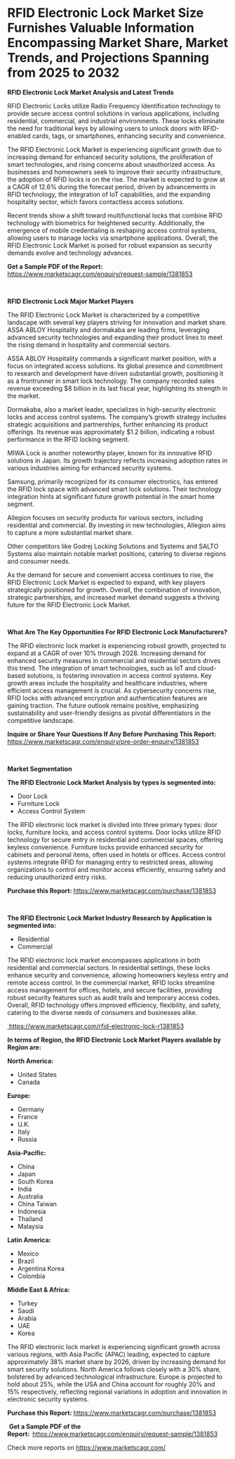 <p><h1>RFID Electronic Lock Market Size Furnishes Valuable Information Encompassing Market Share, Market Trends, and Projections Spanning from 2025 to 2032</h1></p><p><strong>RFID Electronic Lock Market Analysis and Latest Trends</strong></p>
<p><p>RFID Electronic Locks utilize Radio Frequency Identification technology to provide secure access control solutions in various applications, including residential, commercial, and industrial environments. These locks eliminate the need for traditional keys by allowing users to unlock doors with RFID-enabled cards, tags, or smartphones, enhancing security and convenience.</p><p>The RFID Electronic Lock Market is experiencing significant growth due to increasing demand for enhanced security solutions, the proliferation of smart technologies, and rising concerns about unauthorized access. As businesses and homeowners seek to improve their security infrastructure, the adoption of RFID locks is on the rise. The market is expected to grow at a CAGR of 12.6% during the forecast period, driven by advancements in RFID technology, the integration of IoT capabilities, and the expanding hospitality sector, which favors contactless access solutions.</p><p>Recent trends show a shift toward multifunctional locks that combine RFID technology with biometrics for heightened security. Additionally, the emergence of mobile credentialing is reshaping access control systems, allowing users to manage locks via smartphone applications. Overall, the RFID Electronic Lock Market is poised for robust expansion as security demands evolve and technology advances.</p></p>
<p><strong>Get a Sample PDF of the Report:&nbsp;</strong> <a href="https://www.marketscagr.com/enquiry/request-sample/1381853?utm_campaign=3135&utm_medium=2&utm_source=Github&utm_content=ia&utm_term=08042025&utm_id=rfid-electronic-lock">https://www.marketscagr.com/enquiry/request-sample/1381853</a></p>
<p>&nbsp;</p>
<p><strong>RFID Electronic Lock Major Market Players</strong></p>
<p><p>The RFID Electronic Lock Market is characterized by a competitive landscape with several key players striving for innovation and market share. ASSA ABLOY Hospitality and dormakaba are leading firms, leveraging advanced security technologies and expanding their product lines to meet the rising demand in hospitality and commercial sectors.</p><p>ASSA ABLOY Hospitality commands a significant market position, with a focus on integrated access solutions. Its global presence and commitment to research and development have driven substantial growth, positioning it as a frontrunner in smart lock technology. The company recorded sales revenue exceeding $8 billion in its last fiscal year, highlighting its strength in the market.</p><p>Dormakaba, also a market leader, specializes in high-security electronic locks and access control systems. The company’s growth strategy includes strategic acquisitions and partnerships, further enhancing its product offerings. Its revenue was approximately $1.2 billion, indicating a robust performance in the RFID locking segment.</p><p>MIWA Lock is another noteworthy player, known for its innovative RFID solutions in Japan. Its growth trajectory reflects increasing adoption rates in various industries aiming for enhanced security systems.</p><p>Samsung, primarily recognized for its consumer electronics, has entered the RFID lock space with advanced smart lock solutions. Their technology integration hints at significant future growth potential in the smart home segment.</p><p>Allegion focuses on security products for various sectors, including residential and commercial. By investing in new technologies, Allegion aims to capture a more substantial market share.</p><p>Other competitors like Godrej Locking Solutions and Systems and SALTO Systems also maintain notable market positions, catering to diverse regions and consumer needs.</p><p>As the demand for secure and convenient access continues to rise, the RFID Electronic Lock Market is expected to expand, with key players strategically positioned for growth. Overall, the combination of innovation, strategic partnerships, and increased market demand suggests a thriving future for the RFID Electronic Lock Market.</p></p>
<p>&nbsp;</p>
<p><strong>What Are The Key Opportunities For RFID Electronic Lock Manufacturers?</strong></p>
<p><p>The RFID electronic lock market is experiencing robust growth, projected to expand at a CAGR of over 10% through 2028. Increasing demand for enhanced security measures in commercial and residential sectors drives this trend. The integration of smart technologies, such as IoT and cloud-based solutions, is fostering innovation in access control systems. Key growth areas include the hospitality and healthcare industries, where efficient access management is crucial. As cybersecurity concerns rise, RFID locks with advanced encryption and authentication features are gaining traction. The future outlook remains positive, emphasizing sustainability and user-friendly designs as pivotal differentiators in the competitive landscape.</p></p>
<p><strong>Inquire or Share Your Questions If Any Before Purchasing This Report:</strong> <a href="https://www.marketscagr.com/enquiry/pre-order-enquiry/1381853?utm_campaign=3135&utm_medium=2&utm_source=Github&utm_content=ia&utm_term=08042025&utm_id=rfid-electronic-lock">https://www.marketscagr.com/enquiry/pre-order-enquiry/1381853</a></p>
<p>&nbsp;</p>
<p><strong>Market Segmentation</strong></p>
<p><strong>The RFID Electronic Lock Market Analysis by types is segmented into:</strong></p>
<p><ul><li>Door Lock</li><li>Furniture Lock</li><li>Access Control System</li></ul></p>
<p><p>The RFID electronic lock market is divided into three primary types: door locks, furniture locks, and access control systems. Door locks utilize RFID technology for secure entry in residential and commercial spaces, offering keyless convenience. Furniture locks provide enhanced security for cabinets and personal items, often used in hotels or offices. Access control systems integrate RFID for managing entry to restricted areas, allowing organizations to control and monitor access efficiently, ensuring safety and reducing unauthorized entry risks.</p></p>
<p><strong>Purchase this Report:&nbsp;</strong><a href="https://www.marketscagr.com/purchase/1381853?utm_campaign=3135&utm_medium=2&utm_source=Github&utm_content=ia&utm_term=08042025&utm_id=rfid-electronic-lock">https://www.marketscagr.com/purchase/1381853</a></p>
<p>&nbsp;</p>
<p><strong>The RFID Electronic Lock Market Industry Research by Application is segmented into:</strong></p>
<p><ul><li>Residential</li><li>Commercial</li></ul></p>
<p><p>The RFID electronic lock market encompasses applications in both residential and commercial sectors. In residential settings, these locks enhance security and convenience, allowing homeowners keyless entry and remote access control. In the commercial market, RFID locks streamline access management for offices, hotels, and secure facilities, providing robust security features such as audit trails and temporary access codes. Overall, RFID technology offers improved efficiency, flexibility, and safety, catering to the diverse needs of consumers and businesses alike.</p></p>
<p><a href="https://www.marketscagr.com/rfid-electronic-lock-r1381853?utm_campaign=3135&utm_medium=2&utm_source=Github&utm_content=ia&utm_term=08042025&utm_id=rfid-electronic-lock">&nbsp;https://www.marketscagr.com/rfid-electronic-lock-r1381853</a></p>
<p><strong>In terms of Region, the RFID Electronic Lock Market Players available by Region are:</strong></p>
<p>
    <p> <strong> North America: </strong>
        <ul>
            <li>United States</li>
            <li>Canada</li>
        </ul>
        </p> 
    <p> <strong> Europe: </strong>
        <ul>
            <li>Germany</li>
            <li>France</li>
            <li>U.K.</li>
            <li>Italy</li>
            <li>Russia</li>
        </ul>
        </p> 
    <p> <strong> Asia-Pacific: </strong>
        <ul>
            <li>China</li>
            <li>Japan</li>
            <li>South Korea</li>
            <li>India</li>
            <li>Australia</li>
            <li>China Taiwan</li>
            <li>Indonesia</li>
            <li>Thailand</li>
            <li>Malaysia</li>
        </ul>
        </p> 
    <p> <strong> Latin America: </strong>
        <ul>
            <li>Mexico</li>
            <li>Brazil</li>
            <li>Argentina Korea</li>
            <li>Colombia</li>
        </ul>
        </p> 
    <p> <strong> Middle East & Africa: </strong>
        <ul>
            <li>Turkey</li>
            <li>Saudi</li>
            <li>Arabia</li>
            <li>UAE</li>
            <li>Korea</li>
        </ul>
    </p>
    </p>
<p><p>The RFID electronic lock market is experiencing significant growth across various regions, with Asia Pacific (APAC) leading, expected to capture approximately 38% market share by 2026, driven by increasing demand for smart security solutions. North America follows closely with a 30% share, bolstered by advanced technological infrastructure. Europe is projected to hold about 25%, while the USA and China account for roughly 20% and 15% respectively, reflecting regional variations in adoption and innovation in electronic security systems.</p></p>
<p><strong>Purchase this Report: </strong><a href="https://www.marketscagr.com/purchase/1381853?utm_campaign=3135&utm_medium=2&utm_source=Github&utm_content=ia&utm_term=08042025&utm_id=rfid-electronic-lock">https://www.marketscagr.com/purchase/1381853</a></p>
<p>&nbsp;<strong>Get a Sample PDF of the Report:&nbsp;&nbsp;</strong><a href="https://www.marketscagr.com/enquiry/request-sample/1381853?utm_campaign=3135&utm_medium=2&utm_source=Github&utm_content=ia&utm_term=08042025&utm_id=rfid-electronic-lock">https://www.marketscagr.com/enquiry/request-sample/1381853</a></p>
<p><strong></strong></p>
<p>Check more reports on <a href="https://www.marketscagr.com/?utm_campaign=3135&utm_medium=2&utm_source=Github&utm_content=ia&utm_term=08042025&utm_id=rfid-electronic-lock">https://www.marketscagr.com/</a></p>